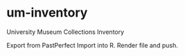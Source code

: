# um-inventory
University Museum Collections Inventory

Export from PastPerfect
Import into R.
Render file and push.